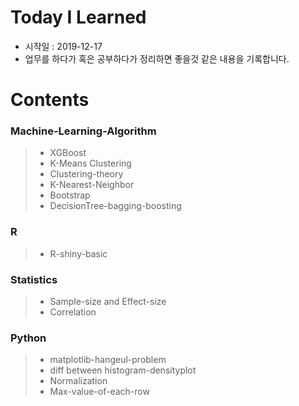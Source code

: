 # Today I Learned
* 시작일 : 2019-12-17
* 업무를 하다가 혹은 공부하다가 정리하면 좋을것 같은 내용을 기록합니다.

# Contents
### Machine-Learning-Algorithm
> * XGBoost
> * K-Means Clustering
> * Clustering-theory
> * K-Nearest-Neighbor
> * Bootstrap
> * DecisionTree-bagging-boosting
  
### R
> * R-shiny-basic
  
### Statistics
> * Sample-size and Effect-size
> * Correlation
  
### Python
> * matplotlib-hangeul-problem
> * diff between histogram-densityplot
> * Normalization
> * Max-value-of-each-row
